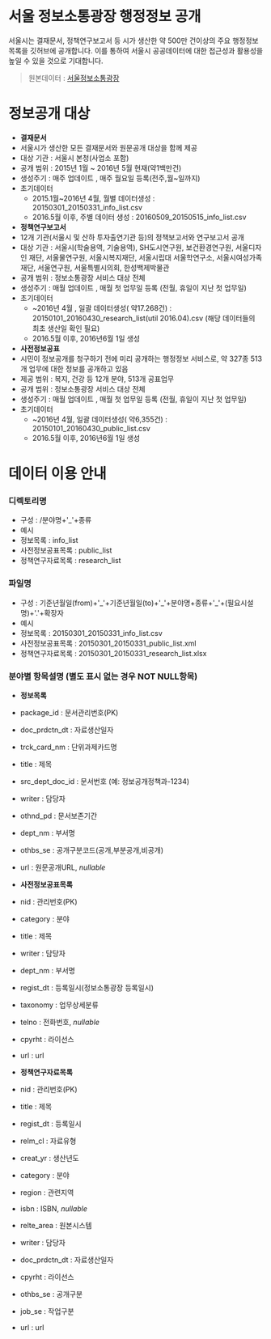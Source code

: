 # 서울 정보소통광장 행정정보 공개
서울시는 결재문서, 정책연구보고서 등 시가 생산한 약 500만 건이상의 주요 행정정보 목록을 깃허브에 공개합니다. 이를 통하여 서울시 공공데이터에 대한 접근성과 활용성을 높일 수 있을 것으로 기대합니다. 
> 원본데이터 : [서울정보소통광장](http://opengov.seoul.go.kr)

 
# 정보공개 대상
* **결재문서**
 * 서울시가 생산한 모든 결재문서와 원문공개 대상을 함께 제공
 * 대상 기관 : 서울시 본청(사업소 포함)
 * 공개 범위 : 2015년 1월 ~ 2016년 5월 현재(약1백만건)
 * 생성주기 : 매주 업데이트 , 매주 월요일 등록(전주,월~일까지)
 * 초기데이터
   * 2015.1월~2016년 4월, 월별 데이터생성 : 20150301_20150331_info_list.csv 
   * 2016.5월 이후, 주별 데이터 생성 : 20160509_20150515_info_list.csv 
* **정책연구보고서**
 * 12개 기관(서울시 및 산하 투자출연기관 등)의 정책보고서와 연구보고서 공개
 * 대상 기관 : 서울시(학술용역, 기술용역), SH도시연구원, 보건환경연구원, 서울디자인 재단, 서울물연구원, 서울시복지재단, 서울시립대 서울학연구소, 서울시여성가족재단, 서울연구원, 서울특별시의회, 한성백제박물관
 * 공개 범위 : 정보소통광장 서비스 대상 전체
 * 생성주기 : 매월 업데이트 , 매월 첫 업무일 등록 (전월, 휴일이 지난 첫 업무일)
 * 초기데이터
   * ~2016년 4월 , 일괄 데이터생성( 약17.268건) : 20150101_20160430_research_list(util 2016.04).csv (해당 데이터들의 최초 생산일 확인 필요) 
   * 2016.5월 이후, 2016년6월 1일 생성 
* **사전정보공표**
 * 시민이 정보공개를 청구하기 전에 미리 공개하는 행정정보 서비스로, 약 327종 513개 업무에 대한 정보를 공개하고 있음
 * 제공 범위 : 복지, 건강 등 12개 분야, 513개 공표업무
 * 공개 범위 : 정보소통광장 서비스 대상 전체
 * 생성주기 : 매월 업데이트 , 매월 첫 업무일 등록 (전월, 휴일이 지난 첫 업무일)
 * 초기데이터
   * ~2016년 4월, 일괄 데이터생성( 약6,355건) : 20150101_20160430_public_list.csv
   * 2016.5월 이후, 2016년6월 1일 생성 
 

# 데이터 이용 안내
### 디렉토리명 
 * 구성 : /분야명+'_'+종류  
 * 예시
  * 정보목록 : info_list
  * 사전정보공표목록  : public_list
  * 정책연구자료목록  : research_list
 
 
### 파일명          
 * 구성 : 기준년월일(from)+'\_'+기준년월일(to)+'\_'+분야명+종류+'\_'+(필요시설명)+'.'+확장자
 * 예시
  * 정보목록 : 20150301_20150331_info_list.csv 
  * 사전정보공표목록 : 20150301_20150331_public_list.xml
  * 정책연구자료목록 : 20150301_20150331_research_list.xlsx
 
 
### 분야별 항목설명 (별도 표시 없는 경우 NOT NULL항목)
 * **정보목록**
  * package_id      : 문서관리번호(PK)
  * doc_prdctn_dt   : 자료생산일자
  * trck_card_nm    : 단위과제카드명
  * title           : 제목
  * src_dept_doc_id : 문서번호 (예: 정보공개정책과-1234)
  * writer          : 담당자
  * othnd_pd        : 문서보존기간
  * dept_nm         : 부서명
  * othbs_se        : 공개구분코드(공개,부분공개,비공개)
  * url             : 원문공개URL, *nullable*
 
 
 * **사전정보공표목록**
  * nid             : 관리번호(PK)
  * category        : 분야
  * title           : 제목
  * writer          : 담당자
  * dept_nm         : 부서명
  * regist_dt       : 등록일시(정보소통광장 등록일시)
  * taxonomy        : 업무상세분류
  * telno           : 전화번호, *nullable*
  * cpyrht          : 라이선스
  * url             : url
 
 
 * **정책연구자료목록**
  * nid             : 관리번호(PK)
  * title           : 제목
  * regist_dt       : 등록일시
  * relm_cl         : 자료유형
  * creat_yr        : 생산년도
  * category        : 분야
  * region          : 관련지역
  * isbn            : ISBN, *nullable*
  * relte_area      : 원본시스템
  * writer          : 담당자
  * doc_prdctn_dt   : 자료생산일자
  * cpyrht          : 라이선스
  * othbs_se        : 공개구분
  * job_se          : 작업구분
  * url             : url
 
 

